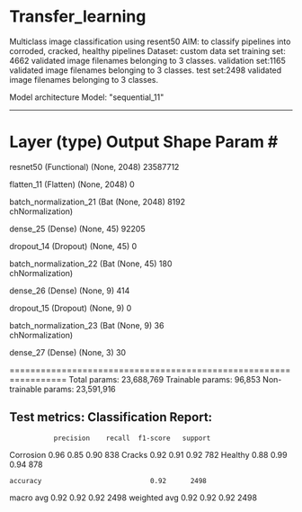 # Transfer_learning
Multiclass image classification using resent50
AIM: to classify pipelines into corroded, cracked, healthy pipelines
Dataset: custom data set 
training set: 4662 validated image filenames belonging to 3 classes.
validation set:1165 validated image filenames belonging to 3 classes.
test set:2498 validated image filenames belonging to 3 classes.

Model architecture
Model: "sequential_11"
_________________________________________________________________
 Layer (type)                Output Shape              Param #   
=================================================================
 resnet50 (Functional)       (None, 2048)              23587712  
                                                                 
 flatten_11 (Flatten)        (None, 2048)              0         
                                                                 
 batch_normalization_21 (Bat  (None, 2048)             8192      
 chNormalization)                                                
                                                                 
 dense_25 (Dense)            (None, 45)                92205     
                                                                 
 dropout_14 (Dropout)        (None, 45)                0         
                                                                 
 batch_normalization_22 (Bat  (None, 45)               180       
 chNormalization)                                                
                                                                 
 dense_26 (Dense)            (None, 9)                 414       
                                                                 
 dropout_15 (Dropout)        (None, 9)                 0         
                                                                 
 batch_normalization_23 (Bat  (None, 9)                36        
 chNormalization)                                                
                                                                 
 dense_27 (Dense)            (None, 3)                 30        
                                                                 
=================================================================
Total params: 23,688,769
Trainable params: 96,853
Non-trainable params: 23,591,916

Test metrics:
Classification Report:
----------------------
               precision    recall  f1-score   support

   Corrosion       0.96      0.85      0.90       838
      Cracks       0.92      0.91      0.92       782
     Healthy       0.88      0.99      0.94       878

    accuracy                           0.92      2498
   macro avg       0.92      0.92      0.92      2498
weighted avg       0.92      0.92      0.92      2498
